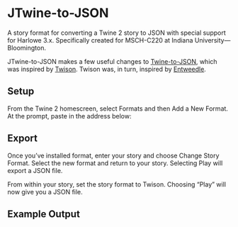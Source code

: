 # JTwine-to-JSON
A story format for converting a Twine 2 story to JSON with special support for Harlowe 3.x. Specifically created for MSCH-C220 at Indiana University—Bloomington.

JTwine-to-JSON makes a few useful changes to [Twine-to-JSON](https://jtschoonhoven.github.io/twine-to-json/), which was inspired by [Twison](https://github.com/lazerwalker/twison). Twison was, in turn, inspired by [Entweedle](http://www.maximumverbosity.net/twine/Entweedle/).

## Setup

From the Twine 2 homescreen, select Formats and then Add a New Format. At the prompt, paste in the address below:



## Export

Once you’ve installed format, enter your story and choose Change Story Format. Select the new format and return to your story. Selecting Play will export a JSON file.

From within your story, set the story format to Twison. Choosing “Play” will now give you a JSON file.

## Example Output
